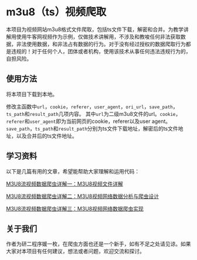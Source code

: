 # m3u8（ts）视频爬取
本项目为视频网站m3u8格式文件爬取，包括ts文件下载，解密和合并。为教学讲解用使用牛客网视频作为示例，仅做技术讲解用，不涉及和教唆任何非法获取数据，非法使用数据，和非法占有数据的行为。对于没有经过授权的数据爬取行为都是违规的！对于任何个人，团体或者机构，使用该技术从事任何违法违规行为的，自担风险。

## 使用方法
将本项目下载到本地。

修改主函数中`url`，`cookie`，`referer`，`user_agent`，`ori_url`，`save_path`，`ts_path`和`result_path`几项内容。
其中`url`为二级m3u8文件的url。`cookie`，`referer`和`user_agent`即为当前网页的cookie，referer以及user agent。`save_path`，`ts_path`和`result_path`分别为ts文件下载地址，解密后的ts文件地址，以及合并后的ts文件地址。

## 学习资料
以下是几篇有用的文章，希望能帮助大家理解和运用代码：

[M3U8流视频数据爬虫详解一：M3U8视频文件详解](https://blog.csdn.net/wobushisongkeke/article/details/93378861)

[M3U8流视频数据爬虫详解二：M3U8视频网络数据分析与爬虫设计](https://blog.csdn.net/wobushisongkeke/article/details/94159705)

[M3U8流视频数据爬虫详解三：M3U8视频网络数据爬虫实现](https://blog.csdn.net/wobushisongkeke/article/details/94161956)

## 关于我们
作者为研二程序媛一枚，在爬虫方面也还是一个新手，如有不足之处请见谅。如果大家对本项目有任何建议，想法或者问题，欢迎交流和探讨。